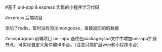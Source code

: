 #基于 uni-app & express 实现的小程序学习代码

#express 后端项目

添加了redis，暂时没有添加mongoose，直接返回的假数据

#miniprogram 前端项目
uni-app 通过在package.json文件中增加uni-app扩展节点，可实现自定义条件编译平台。（注意只能扩展web和小程序平台）

